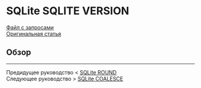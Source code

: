 # SQLite SQLITE VERSION #########################

[Файл с запросами][querys]   
[Оригинальная статья][origin]

[querys]: ./querys.sql
[origin]: https://www.sqlitetutorial.net/sqlite-functions/sqlite_version/

## Обзор ##############################

---------------------------------------

Предидущее руководство < [SQLite ROUND][prev]  
Следующее руководство > [SQLite COALESCE][next]

[prev]: ../60_Round/translate.md
[next]: ../62_Coalesce/translate.md